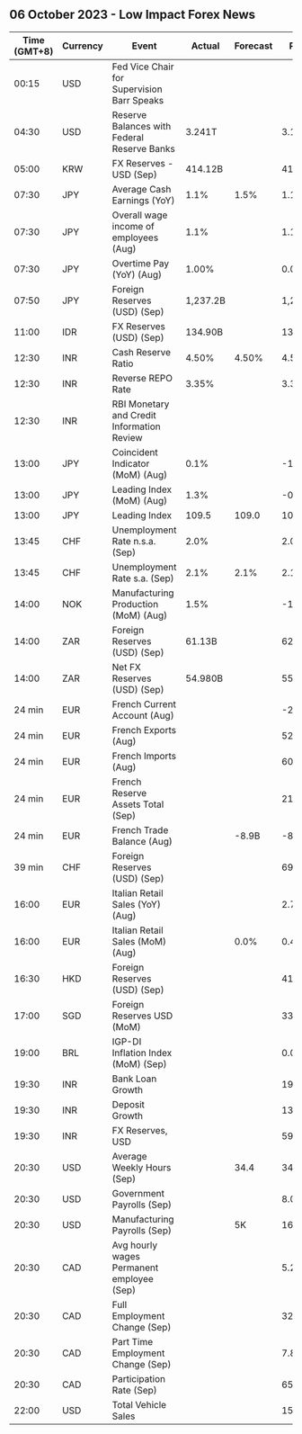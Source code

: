 ## 06 October 2023 - Low Impact Forex News

| Time (GMT+8) | Currency | Event | Actual | Forecast | Previous |
|------|----------|-------|--------|----------|----------|
| 00:15 | USD | Fed Vice Chair for Supervision Barr Speaks |  |  |  |
| 04:30 | USD | Reserve Balances with Federal Reserve Banks | 3.241T |  | 3.168T |
| 05:00 | KRW | FX Reserves - USD (Sep) | 414.12B |  | 418.30B |
| 07:30 | JPY | Average Cash Earnings (YoY) | 1.1% | 1.5% | 1.1% |
| 07:30 | JPY | Overall wage income of employees (Aug) | 1.1% |  | 1.1% |
| 07:30 | JPY | Overtime Pay (YoY) (Aug) | 1.00% |  | 0.00% |
| 07:50 | JPY | Foreign Reserves (USD) (Sep) | 1,237.2B |  | 1,251.2B |
| 11:00 | IDR | FX Reserves (USD) (Sep) | 134.90B |  | 137.10B |
| 12:30 | INR | Cash Reserve Ratio | 4.50% | 4.50% | 4.50% |
| 12:30 | INR | Reverse REPO Rate | 3.35% |  | 3.35% |
| 12:30 | INR | RBI Monetary and Credit Information Review |  |  |  |
| 13:00 | JPY | Coincident Indicator (MoM) (Aug) | 0.1% |  | -1.4% |
| 13:00 | JPY | Leading Index (MoM) (Aug) | 1.3% |  | -0.6% |
| 13:00 | JPY | Leading Index | 109.5 | 109.0 | 108.2 |
| 13:45 | CHF | Unemployment Rate n.s.a. (Sep) | 2.0% |  | 2.0% |
| 13:45 | CHF | Unemployment Rate s.a. (Sep) | 2.1% | 2.1% | 2.1% |
| 14:00 | NOK | Manufacturing Production (MoM) (Aug) | 1.5% |  | -1.3% |
| 14:00 | ZAR | Foreign Reserves (USD) (Sep) | 61.13B |  | 62.00B |
| 14:00 | ZAR | Net FX Reserves (USD) (Sep) | 54.980B |  | 55.444B |
| 24 min | EUR | French Current Account (Aug) |  |  | -2.00B |
| 24 min | EUR | French Exports (Aug) |  |  | 52.6B |
| 24 min | EUR | French Imports (Aug) |  |  | 60.7B |
| 24 min | EUR | French Reserve Assets Total (Sep) |  |  | 215,995.0M |
| 24 min | EUR | French Trade Balance (Aug) |  | -8.9B | -8.1B |
| 39 min | CHF | Foreign Reserves (USD) (Sep) |  |  | 694.3B |
| 16:00 | EUR | Italian Retail Sales (YoY) (Aug) |  |  | 2.7% |
| 16:00 | EUR | Italian Retail Sales (MoM) (Aug) |  | 0.0% | 0.4% |
| 16:30 | HKD | Foreign Reserves (USD) (Sep) |  |  | 418.40B |
| 17:00 | SGD | Foreign Reserves USD (MoM) |  |  | 337.3B |
| 19:00 | BRL | IGP-DI Inflation Index (MoM) (Sep) |  |  | 0.05% |
| 19:30 | INR | Bank Loan Growth |  |  | 19.8% |
| 19:30 | INR | Deposit Growth |  |  | 13.6% |
| 19:30 | INR | FX Reserves, USD |  |  | 590.70B |
| 20:30 | USD | Average Weekly Hours (Sep) |  | 34.4 | 34.4 |
| 20:30 | USD | Government Payrolls (Sep) |  |  | 8.0K |
| 20:30 | USD | Manufacturing Payrolls (Sep) |  | 5K | 16K |
| 20:30 | CAD | Avg hourly wages Permanent employee (Sep) |  |  | 5.2% |
| 20:30 | CAD | Full Employment Change (Sep) |  |  | 32.2K |
| 20:30 | CAD | Part Time Employment Change (Sep) |  |  | 7.8K |
| 20:30 | CAD | Participation Rate (Sep) |  |  | 65.5% |
| 22:00 | USD | Total Vehicle Sales |  |  | 15.00M |

